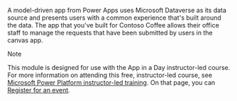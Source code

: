 A model-driven app from Power Apps uses Microsoft Dataverse as its data source and presents users with a common experience that's built around the data. The app that you've built for Contoso Coffee allows their office staff to manage the requests that have been submitted by users in the canvas app.

> [!NOTE]
> This module is designed for use with the App in a Day instructor-led course. For more information on attending this free, instructor-led course, see [Microsoft Power Platform instructor-led training](https://powerplatform.microsoft.com/instructor-led-training/). On that page, you can [Register for an event](https://events.microsoft.com/allevents/?search=App%20in%20a%20Day&view=list&language=English&clientTimeZone=1&startTime=06:00&endTime=11:00).
